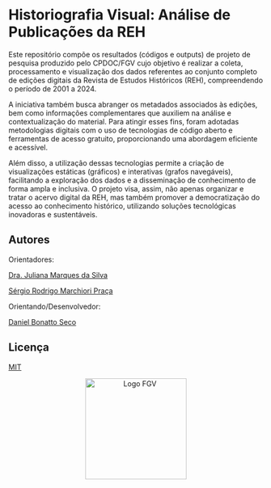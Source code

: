 # Historiografia Visual: Análise de Publicações da REH

Este repositório compõe os resultados (códigos e outputs) de projeto de pesquisa produzido pelo CPDOC/FGV cujo objetivo é realizar a coleta, processamento e visualização dos dados referentes ao conjunto completo de edições digitais da Revista de Estudos Históricos (REH), compreendendo o período de 2001 a 2024. 

A iniciativa também busca abranger os metadados associados às edições, bem como informações complementares que auxiliem na análise e contextualização do material. Para atingir esses fins, foram adotadas metodologias digitais com o uso de tecnologias de código aberto e ferramentas de acesso gratuito, proporcionando uma abordagem eficiente e acessível. 

Além disso, a utilização dessas tecnologias permite a criação de visualizações estáticas (gráficos) e interativas (grafos navegáveis), facilitando a exploração dos dados e a disseminação de conhecimento de forma ampla e inclusiva. O projeto visa, assim, não apenas organizar e tratar o acervo digital da REH, mas também promover a democratização do acesso ao conhecimento histórico, utilizando soluções tecnológicas inovadoras e sustentáveis.

## Autores
Orientadores: 

[Dra. Juliana Marques da Silva](http://lattes.cnpq.br/6893642697260226)

[Sérgio Rodrigo Marchiori Praça](http://lattes.cnpq.br/3240046302923224)

Orientando/Desenvolvedor: 

[Daniel Bonatto Seco](http://lattes.cnpq.br/8325397475123191)

## Licença

[MIT](https://choosealicense.com/licenses/mit/)




<p align="center">
  <img src="https://pt.m.wikipedia.org/wiki/Ficheiro:Logomarca_da_FGV-CPDOC.png" alt="Logo FGV" width="200"/>
</p>